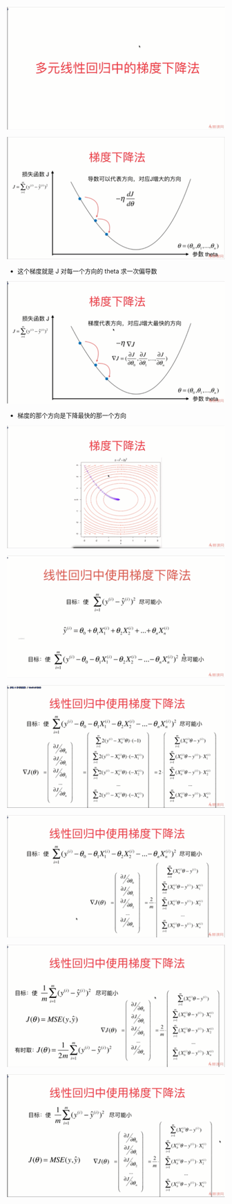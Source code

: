 ![1567912110919](assets/1567912110919.png)

![1567912325139](assets/1567912325139.png)

- 这个梯度就是 J 对每一个方向的 theta 求一次偏导数

![1567912634413](assets/1567912634413.png)

- 梯度的那个方向是下降最快的那一个方向

![1567912850748](assets/1567912850748.png)

![1567912952128](assets/1567912952128.png)

![1567913508884](assets/1567913508884.png)

![1567913661382](assets/1567913661382.png)

![1567913940228](assets/1567913940228.png)

![1567914073234](assets/1567914073234.png)

